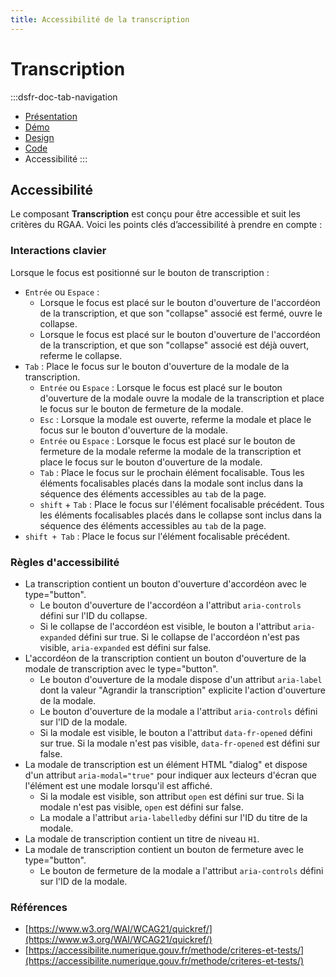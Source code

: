 ```yaml
---
title: Accessibilité de la transcription
---
```


# Transcription

:::dsfr-doc-tab-navigation
- [Présentation](../index.md)
- [Démo](../demo/index.md)
- [Design](../design/index.md)
- [Code](../code/index.md)
- Accessibilité
:::

## Accessibilité

Le composant **Transcription** est conçu pour être accessible et suit les critères du RGAA. Voici les points clés d’accessibilité à prendre en compte :

### Interactions clavier

Lorsque le focus est positionné sur le bouton de transcription :

- `Entrée` ou `Espace` :
  - Lorsque le focus est placé sur le bouton d'ouverture de l'accordéon de la transcription, et que son "collapse" associé est fermé, ouvre le collapse.
  - Lorsque le focus est placé sur le bouton d'ouverture de l'accordéon de la transcription, et que son "collapse" associé est déjà ouvert, referme le collapse.
- `Tab` : Place le focus sur le bouton d'ouverture de la modale de la transcription.
  - `Entrée` ou `Espace` : Lorsque le focus est placé sur le bouton d'ouverture de la modale ouvre la modale de la transcription et place le focus sur le bouton de fermeture de la modale.
  - `Esc` : Lorsque la modale est ouverte, referme la modale et place le focus sur le bouton d'ouverture de la modale.
  - `Entrée` ou `Espace` : Lorsque le focus est placé sur le bouton de fermeture de la modale referme la modale de la transcription et place le focus sur le bouton d'ouverture de la modale.
  - `Tab` : Place le focus sur le prochain élément focalisable. Tous les éléments focalisables placés dans la modale sont inclus dans la séquence des éléments accessibles au `tab` de la page.
  - `shift` + `Tab` : Place le focus sur l'élément focalisable précédent. Tous les éléments focalisables placés dans le collapse sont inclus dans la séquence des éléments accessibles au `tab` de la page.
- `shift + Tab` : Place le focus sur l'élément focalisable précédent.

### Règles d'accessibilité

- La transcription contient un bouton d'ouverture d'accordéon avec le type="button".
  - Le bouton d'ouverture de l'accordéon a l'attribut `aria-controls` défini sur l'ID du collapse.
  - Si le collapse de l'accordéon est visible, le bouton a l'attribut `aria-expanded` défini sur true. Si le collapse de l'accordéon n'est pas visible, `aria-expanded` est défini sur false.
- L'accordéon de la transcription contient un bouton d'ouverture de la modale de transcription avec le type="button".
  - Le bouton d'ouverture de la modale dispose d'un attribut `aria-label` dont la valeur "Agrandir la transcription" explicite l'action d'ouverture de la modale.
  - Le bouton d'ouverture de la modale a l'attribut `aria-controls` défini sur l'ID de la modale.
  - Si la modale est visible, le bouton a l'attribut `data-fr-opened` défini sur true. Si la modale n'est pas visible, `data-fr-opened` est défini sur false.
- La modale de transcription est un élément HTML "dialog" et dispose d'un attribut `aria-modal="true"` pour indiquer aux lecteurs d'écran que l'élément est une modale lorsqu'il est affiché.
  - Si la modale est visible, son attribut `open` est défini sur true. Si la modale n'est pas visible, `open` est défini sur false.
  - La modale a l'attribut `aria-labelledby` défini sur l'ID du titre de la modale.
- La modale de transcription contient un titre de niveau `H1`.
- La modale de transcription contient un bouton de fermeture avec le type="button".
  - Le bouton de fermeture de la modale a l'attribut `aria-controls` défini sur l'ID de la modale.

### Références

- [https://www.w3.org/WAI/WCAG21/quickref/](https://www.w3.org/WAI/WCAG21/quickref/)
- [https://accessibilite.numerique.gouv.fr/methode/criteres-et-tests/](https://accessibilite.numerique.gouv.fr/methode/criteres-et-tests/)
